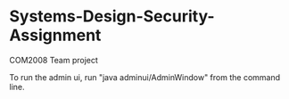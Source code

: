 # Systems-Design-Security-Assignment
COM2008 Team project

To run the admin ui, run "java adminui/AdminWindow" from the command line.